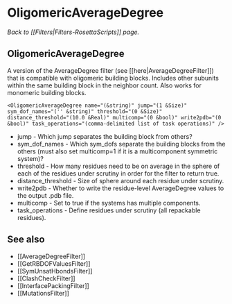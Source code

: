 # OligomericAverageDegree
*Back to [[Filters|Filters-RosettaScripts]] page.*
## OligomericAverageDegree

A version of the AverageDegree filter (see [[here|AverageDegreeFilter]]) that is compatible with oligomeric building blocks. Includes other subunits within the same building block in the neighbor count. Also works for monomeric building blocks.

```
<OligomericAverageDegree name="(&string)" jump="(1 &Size)" sym_dof_names="('' &string)" threshold="(0 &Size)" distance_threshold="(10.0 &Real)" multicomp="(0 &bool)" write2pdb="(0 &bool)" task_operations="(comma-delimited list of task operations)" />
```

-   jump - Which jump separates the building block from others?
-   sym\_dof\_names - Which sym\_dofs separate the building blocks from the others (must also set multicomp=1 if it is a multicomponent symmetric system)?
-   threshold - How many residues need to be on average in the sphere of each of the residues under scrutiny in order for the filter to return true.
-   distance\_threshold - Size of sphere around each residue under scrutiny.
-   write2pdb - Whether to write the residue-level AverageDegree values to the output .pdb file.
-   multicomp - Set to true if the systems has multiple components.
-   task\_operations - Define residues under scrutiny (all repackable residues).

## See also

* [[AverageDegreeFilter]]
* [[GetRBDOFValuesFilter]]
* [[SymUnsatHbondsFilter]]
* [[ClashCheckFilter]]
* [[InterfacePackingFilter]]
* [[MutationsFilter]]
